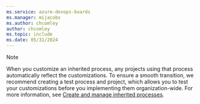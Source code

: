 ```yaml
---
ms.service: azure-devops-boards
ms.manager: mijacobs
ms.author: chcomley
author: chcomley
ms.topic: include
ms.date: 05/31/2024
---
```



> [!NOTE]   
> When you customize an inherited process, any projects using that process automatically reflect the customizations. To ensure a smooth transition, we recommend creating a test process and project, which allows you to test your customizations before you implementing them organization-wide. For more information, see [Create and manage inherited processes](../work/manage-process.md).
> 